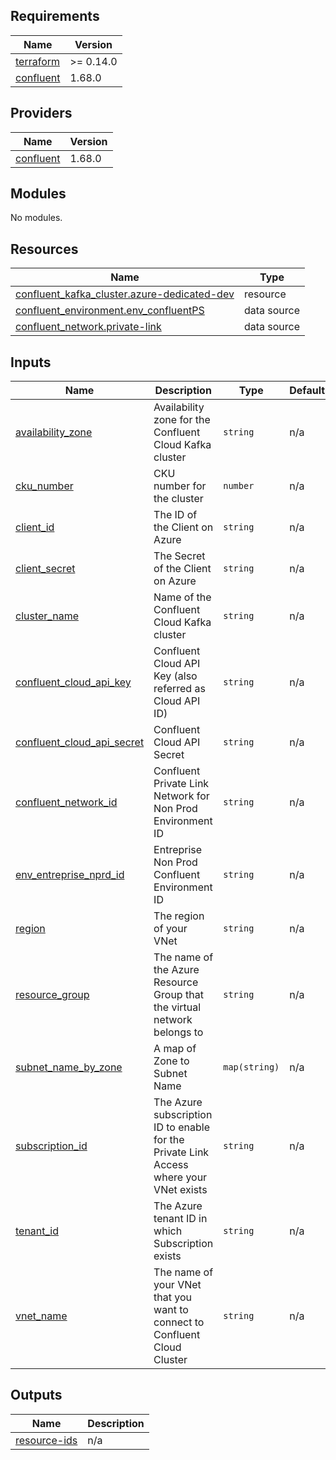 ## Requirements

| Name | Version |
|------|---------|
| <a name="requirement_terraform"></a> [terraform](#requirement\_terraform) | >= 0.14.0 |
| <a name="requirement_confluent"></a> [confluent](#requirement\_confluent) | 1.68.0 |

## Providers

| Name | Version |
|------|---------|
| <a name="provider_confluent"></a> [confluent](#provider\_confluent) | 1.68.0 |

## Modules

No modules.

## Resources

| Name | Type |
|------|------|
| [confluent_kafka_cluster.azure-dedicated-dev](https://registry.terraform.io/providers/confluentinc/confluent/1.68.0/docs/resources/kafka_cluster) | resource |
| [confluent_environment.env_confluentPS](https://registry.terraform.io/providers/confluentinc/confluent/1.68.0/docs/data-sources/environment) | data source |
| [confluent_network.private-link](https://registry.terraform.io/providers/confluentinc/confluent/1.68.0/docs/data-sources/network) | data source |

## Inputs

| Name | Description | Type | Default | Required |
|------|-------------|------|---------|:--------:|
| <a name="input_availability_zone"></a> [availability\_zone](#input\_availability\_zone) | Availability zone for the Confluent Cloud Kafka cluster | `string` | n/a | yes |
| <a name="input_cku_number"></a> [cku\_number](#input\_cku\_number) | CKU number for the cluster | `number` | n/a | yes |
| <a name="input_client_id"></a> [client\_id](#input\_client\_id) | The ID of the Client on Azure | `string` | n/a | yes |
| <a name="input_client_secret"></a> [client\_secret](#input\_client\_secret) | The Secret of the Client on Azure | `string` | n/a | yes |
| <a name="input_cluster_name"></a> [cluster\_name](#input\_cluster\_name) | Name of the Confluent Cloud Kafka cluster | `string` | n/a | yes |
| <a name="input_confluent_cloud_api_key"></a> [confluent\_cloud\_api\_key](#input\_confluent\_cloud\_api\_key) | Confluent Cloud API Key (also referred as Cloud API ID) | `string` | n/a | yes |
| <a name="input_confluent_cloud_api_secret"></a> [confluent\_cloud\_api\_secret](#input\_confluent\_cloud\_api\_secret) | Confluent Cloud API Secret | `string` | n/a | yes |
| <a name="input_confluent_network_id"></a> [confluent\_network\_id](#input\_confluent\_network\_id) | Confluent Private Link Network for Non Prod Environment ID | `string` | n/a | yes |
| <a name="input_env_entreprise_nprd_id"></a> [env\_entreprise\_nprd\_id](#input\_env\_entreprise\_nprd\_id) | Entreprise Non Prod Confluent Environment ID | `string` | n/a | yes |
| <a name="input_region"></a> [region](#input\_region) | The region of your VNet | `string` | n/a | yes |
| <a name="input_resource_group"></a> [resource\_group](#input\_resource\_group) | The name of the Azure Resource Group that the virtual network belongs to | `string` | n/a | yes |
| <a name="input_subnet_name_by_zone"></a> [subnet\_name\_by\_zone](#input\_subnet\_name\_by\_zone) | A map of Zone to Subnet Name | `map(string)` | n/a | yes |
| <a name="input_subscription_id"></a> [subscription\_id](#input\_subscription\_id) | The Azure subscription ID to enable for the Private Link Access where your VNet exists | `string` | n/a | yes |
| <a name="input_tenant_id"></a> [tenant\_id](#input\_tenant\_id) | The Azure tenant ID in which Subscription exists | `string` | n/a | yes |
| <a name="input_vnet_name"></a> [vnet\_name](#input\_vnet\_name) | The name of your VNet that you want to connect to Confluent Cloud Cluster | `string` | n/a | yes |

## Outputs

| Name | Description |
|------|-------------|
| <a name="output_resource-ids"></a> [resource-ids](#output\_resource-ids) | n/a |
